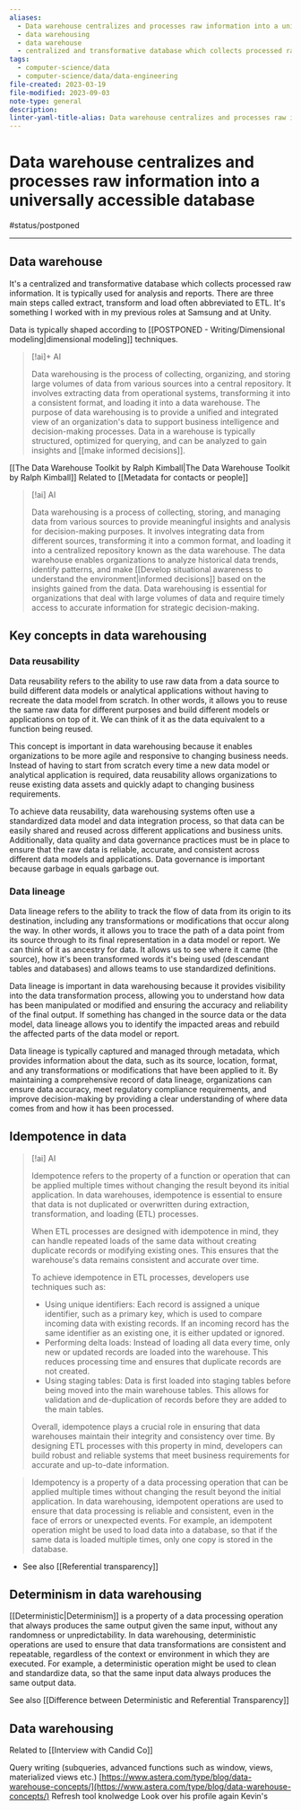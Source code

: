 ```yaml
---
aliases:
  - Data warehouse centralizes and processes raw information into a universally accessible database
  - data warehousing
  - data warehouse
  - centralized and transformative database which collects processed raw information
tags:
  - computer-science/data
  - computer-science/data/data-engineering
file-created: 2023-03-19
file-modified: 2023-09-03
note-type: general
description: 
linter-yaml-title-alias: Data warehouse centralizes and processes raw information into a universally accessible database
---
```


# Data warehouse centralizes and processes raw information into a universally accessible database

#status/postponed

---

## Data warehouse

It's a centralized and transformative database which collects processed raw information. It is typically used for analysis and reports. There are three main steps called extract, transform and load often abbreviated to ETL. It's something I worked with in my previous roles at Samsung and at Unity.

Data is typically shaped according to [[POSTPONED - Writing/Dimensional modeling|dimensional modeling]] techniques.

> [!ai]+ AI
>
> Data warehousing is the process of collecting, organizing, and storing large volumes of data from various sources into a central repository. It involves extracting data from operational systems, transforming it into a consistent format, and loading it into a data warehouse. The purpose of data warehousing is to provide a unified and integrated view of an organization's data to support business intelligence and decision-making processes. Data in a warehouse is typically structured, optimized for querying, and can be analyzed to gain insights and [[make informed decisions]].

[[The Data Warehouse Toolkit by Ralph Kimball|The Data Warehouse Toolkit by Ralph Kimball]]
Related to [[Metadata for contacts or people]]

> [!ai] AI
>
> Data warehousing is a process of collecting, storing, and managing data from various sources to provide meaningful insights and analysis for decision-making purposes. It involves integrating data from different sources, transforming it into a common format, and loading it into a centralized repository known as the data warehouse. The data warehouse enables organizations to analyze historical data trends, identify patterns, and make [[Develop situational awareness to understand the environment|informed decisions]] based on the insights gained from the data. Data warehousing is essential for organizations that deal with large volumes of data and require timely access to accurate information for strategic decision-making.

## Key concepts in data warehousing

### Data reusability

Data reusability refers to the ability to use raw data from a data source to build different data models or analytical applications without having to recreate the data model from scratch. In other words, it allows you to reuse the same raw data for different purposes and build different models or applications on top of it. We can think of it as the data equivalent to a function being reused.

This concept is important in data warehousing because it enables organizations to be more agile and responsive to changing business needs. Instead of having to start from scratch every time a new data model or analytical application is required, data reusability allows organizations to reuse existing data assets and quickly adapt to changing business requirements.

To achieve data reusability, data warehousing systems often use a standardized data model and data integration process, so that data can be easily shared and reused across different applications and business units. Additionally, data quality and data governance practices must be in place to ensure that the raw data is reliable, accurate, and consistent across different data models and applications. Data governance is important because garbage in equals garbage out.

### Data lineage

Data lineage refers to the ability to track the flow of data from its origin to its destination, including any transformations or modifications that occur along the way. In other words, it allows you to trace the path of a data point from its source through to its final representation in a data model or report. We can think of it as ancestry for data. It allows us to see where it came (the source), how it's been transformed words it's being used (descendant tables and databases) and allows teams to use standardized definitions.

Data lineage is important in data warehousing because it provides visibility into the data transformation process, allowing you to understand how data has been manipulated or modified and ensuring the accuracy and reliability of the final output. If something has changed in the source data or the data model, data lineage allows you to identify the impacted areas and rebuild the affected parts of the data model or report.

Data lineage is typically captured and managed through metadata, which provides information about the data, such as its source, location, format, and any transformations or modifications that have been applied to it. By maintaining a comprehensive record of data lineage, organizations can ensure data accuracy, meet regulatory compliance requirements, and improve decision-making by providing a clear understanding of where data comes from and how it has been processed.

## Idempotence in data

> [!ai] AI
>
> Idempotence refers to the property of a function or operation that can be applied multiple times without changing the result beyond its initial application. In data warehouses, idempotence is essential to ensure that data is not duplicated or overwritten during extraction, transformation, and loading (ETL) processes.
>
> When ETL processes are designed with idempotence in mind, they can handle repeated loads of the same data without creating duplicate records or modifying existing ones. This ensures that the warehouse's data remains consistent and accurate over time.
>
> To achieve idempotence in ETL processes, developers use techniques such as:
>
> - Using unique identifiers: Each record is assigned a unique identifier, such as a primary key, which is used to compare incoming data with existing records. If an incoming record has the same identifier as an existing one, it is either updated or ignored.
> - Performing delta loads: Instead of loading all data every time, only new or updated records are loaded into the warehouse. This reduces processing time and ensures that duplicate records are not created.
> - Using staging tables: Data is first loaded into staging tables before being moved into the main warehouse tables. This allows for validation and de-duplication of records before they are added to the main tables.
>
> Overall, idempotence plays a crucial role in ensuring that data warehouses maintain their integrity and consistency over time. By designing ETL processes with this property in mind, developers can build robust and reliable systems that meet business requirements for accurate and up-to-date information.

> Idempotency is a property of a data processing operation that can be applied multiple times without changing the result beyond the initial application. In data warehousing, idempotent operations are used to ensure that data processing is reliable and consistent, even in the face of errors or unexpected events. For example, an idempotent operation might be used to load data into a database, so that if the same data is loaded multiple times, only one copy is stored in the database.

- See also [[Referential transparency]]

## Determinism in data warehousing

[[Deterministic|Determinism]] is a property of a data processing operation that always produces the same output given the same input, without any randomness or unpredictability. In data warehousing, deterministic operations are used to ensure that data transformations are consistent and repeatable, regardless of the context or environment in which they are executed. For example, a deterministic operation might be used to clean and standardize data, so that the same input data always produces the same output data.

See also [[Difference between Deterministic and Referential Transparency]]


## Data warehousing

Related to [[Interview with Candid Co]]

Query writing (subqueries, advanced functions such as window, views, materialized views etc.)
[https://www.astera.com/type/blog/data-warehouse-concepts/](https://www.astera.com/type/blog/data-warehouse-concepts/)
Refresh tool knolwedge
Look over his profile again Kevin's
